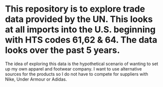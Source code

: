 # This repository is to explore trade data provided by the UN. This looks at all imports into the U.S. beginning with HTS codes 61,62 & 64. The data looks over the past 5 years.
The idea of exploring this data is the hypothetical scenario of wanting to set up my own apparel and footwear company. I want to use alternative sources for the products so I do
not have to compete for suppliers with Nike, Under Armour or Adidas.
